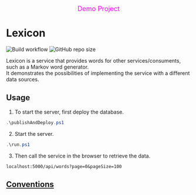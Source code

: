 <div align="center" style="color:magenta">
  <font size=4> Demo Project </font>
</div>  

# Lexicon

![Build workflow](https://github.com/jirikostiha/lexicon/actions/workflows/build.yml/badge.svg)
![GitHub repo size](https://img.shields.io/github/repo-size/jirikostiha/lexicon)  

Lexicon is a service that provides words for other services/consuments, such as a Markov word generator.  
It demonstrates the possibilities of implementing the service with a different data sources.  

## Usage

1. To start the server, first deploy the database.  
```powershell
.\publishAndDeploy.ps1 
```

2. Start the server.
```powershell
.\run.ps1  
```

3. Then call the service in the browser to retrieve the data.
```
localhost:5000/api/words?page=0&pageSize=100
```


## [Conventions](./doc/conventions.md)
